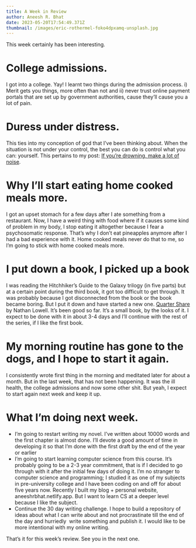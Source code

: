```yaml
---
title: A Week in Review
author: Aneesh R. Bhat
date: 2023-05-20T17:54:49.371Z
thumbnail: /images/eric-rothermel-foko4dpxamq-unsplash.jpg
---
```

This week certainly has been interesting. 

# College admissions. 

I got into a college. Yay! I learnt two things during the admission process. i) Merit gets you things, more often than not and ii) never trust online payment portals that are set up by government authorities, cause they’ll cause you a lot of pain. 

# Duress under distress.

This ties into my conception of god that I’ve been thinking about. When the situation is not under your control, the best you can do is control what you can: yourself. This pertains to my post: [If you’re drowning, make a lot of noise](https://aneeshrbhat.netlify.app/post/1684300740).

# Why I’ll start eating home cooked meals more.

I got an upset stomach for a few days after I ate something from a restaurant. Now, I have a weird thing with food where if it causes some kind of problem in my body, I stop eating it altogether because I fear a psychosomatic response. That’s why I don’t eat pineapples anymore after I had a bad experience with it. Home cooked meals never do that to me, so I’m going to stick with home cooked meals more.

# I put down a book, I picked up a book

I was reading the Hitchhiker’s Guide to the Galaxy trilogy (in five parts) but at a certain point during the third book, it got too difficult to get through. It was probably because I got disconnected from the book or the book became boring. But I put it down and have started a new one. [Quarter Share](https://www.goodreads.com/en/book/show/2334538) by Nathan Lowell. It’s been good so far. It’s a small book, by the looks of it. I expect to be done with it in about 3-4 days and I’ll continue with the rest of the series, if I like the first book. 

# My morning routine has gone to the dogs, and I hope to start it again. 

I consistently wrote first thing in the morning and meditated later for about a month. But in the last week, that has not been happening. It was the ill health, the college admissions and now some other shit. But yeah, I expect to start again next week and keep it up.

# What I’m doing next week.

* I’m going to restart writing my novel. I’ve written about 10000 words and the first chapter is almost done. I’ll devote a good amount of time in developing it so that I’m done with the first draft by the end of the year or earlier
* I’m going to start learning computer science from this course. It’s probably going to be a 2-3 year commitment, that is if I decided to go through with it after the initial few days of doing it. I’m no stranger to computer science and programming; I studied it as one of my subjects in pre-university college and I have been coding on and off for about five years now. Recently I built my blog + personal website, aneeshrbhat.netlify.app. But I want to learn CS at a deeper level because I like the subject.
* Continue the 30 day writing challenge. I hope to build a repository of ideas about what I can write about and not procrastinate till the end of the day and hurriedly  write something and publish it. I would like to be more intentional with my online writing.

That’s it for this week’s review. See you in the next one.